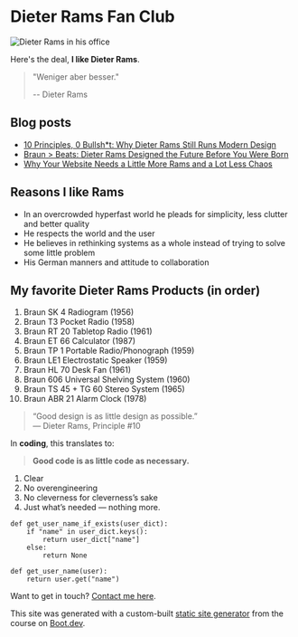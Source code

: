 # Dieter Rams Fan Club

![Dieter Rams in his office](/images/dieter-rams-portrait.png)

Here's the deal, **I like Dieter Rams**.

> "Weniger aber besser."
>
> -- Dieter Rams

## Blog posts

- [10 Principles, 0 Bullsh*t: Why Dieter Rams Still Runs Modern Design](/blog/10-Principles)
- [Braun > Beats: Dieter Rams Designed the Future Before You Were Born](/blog/Modern-Design)
- [Why Your Website Needs a Little More Rams and a Lot Less Chaos](/blog/majesty)

## Reasons I like Rams

- In an overcrowded hyperfast world he pleads for simplicity, less clutter and better quality
- He respects the world and the user
- He believes in rethinking systems as a whole instead of trying to solve some little problem
- His German manners and attitude to collaboration

## My favorite Dieter Rams Products (in order)

1. Braun SK 4 Radiogram (1956)  
2. Braun T3 Pocket Radio (1958)  
3. Braun RT 20 Tabletop Radio (1961)  
4. Braun ET 66 Calculator (1987)  
5. Braun TP 1 Portable Radio/Phonograph (1959)  
6. Braun LE1 Electrostatic Speaker (1959)  
7. Braun HL 70 Desk Fan (1961)  
8. Braun 606 Universal Shelving System (1960)  
9. Braun TS 45 + TG 60 Stereo System (1965)  
10. Braun ABR 21 Alarm Clock (1978)

> “Good design is as little design as possible.”  
> — Dieter Rams, Principle #10

In **coding**, this translates to:

> **Good code is as little code as necessary.**

1. Clear
2. No overengineering
3. No cleverness for cleverness’s sake
4. Just what’s needed — nothing more.

```
def get_user_name_if_exists(user_dict):
    if "name" in user_dict.keys():
        return user_dict["name"]
    else:
        return None
    
def get_user_name(user):
    return user.get("name")
```

Want to get in touch? [Contact me here](/contact).

This site was generated with a custom-built [static site generator](https://www.boot.dev/courses/build-static-site-generator-python) from the course on [Boot.dev](https://www.boot.dev).